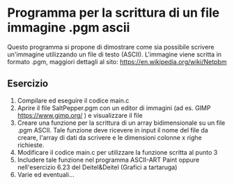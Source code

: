 # Programma per la scrittura di un file immagine .pgm ascii

Questo programma si propone di dimostrare come sia possibile scrivere un'immagine utilizzando un file di testo (ASCII).
L'immagine viene scritta in formato .pgm, maggiori dettagli al sito: https://en.wikipedia.org/wiki/Netpbm

## Esercizio
1. Compilare ed eseguire il codice main.c
2. Aprire il file SaltPepper.pgm con un editor di immagini (ad es. GIMP https://www.gimp.org/ ) e visualizzare il file
3. Creare una funzione per la scrittura di un array bidimensionale su un file .pgm ASCII. Tale funzione deve ricevere in input il nome del file da creare, l'array di dati da scrivere e le dimensioni colonne x righe richieste.
4. Modificare il codice main.c per utilizzare la funzione scritta al punto 3
5. Includere tale funzione nel programma ASCII-ART Paint oppure nell'esercizio 6.23 del Deitel&Deitel (Grafici a tartaruga)
6. Varie ed eventuali...